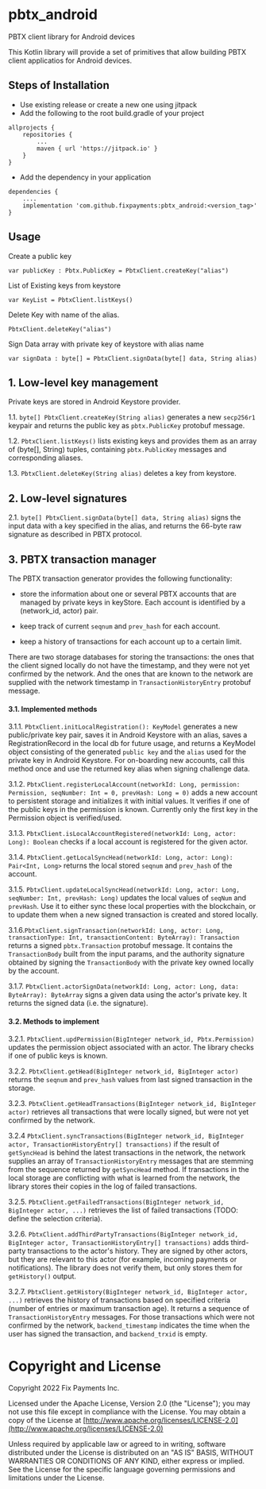 # pbtx_android

PBTX client library for Android devices

This Kotlin library will provide a set of primitives that allow building PBTX client applicatios for
Android devices.

## Steps of Installation

- Use existing release or create a new one using jitpack
- Add the following to the root build.gradle of your project

```
allprojects {
	repositories {
	    ...
		maven { url 'https://jitpack.io' }
	}
}
```

- Add the dependency in your application

```
dependencies {
    ....
    implementation 'com.github.fixpayments:pbtx_android:<version_tag>'
}
```

## Usage

Create a public key

``
var publicKey : Pbtx.PublicKey = PbtxClient.createKey("alias")
``

List of Existing keys from keystore

``
var KeyList = PbtxClient.listKeys()
``

Delete Key with name of the alias.

``
PbtxClient.deleteKey("alias")
``

Sign Data array with private key of keystore with alias name

``
var signData : byte[] = PbtxClient.signData(byte[] data, String alias)
``

## 1. Low-level key management

Private keys are stored in Android Keystore provider.

1.1. `byte[] PbtxClient.createKey(String alias)` generates a new `secp256r1` keypair and returns the
public key as `pbtx.PublicKey` protobuf message.

1.2. `PbtxClient.listKeys()` lists existing keys and provides them as an array of (byte[], String)
tuples, containing `pbtx.PublicKey` messages and corresponding aliases.

1.3. `PbtxClient.deleteKey(String alias)` deletes a key from keystore.

## 2. Low-level signatures

2.1. `byte[] PbtxClient.signData(byte[] data, String alias)` signs the input data with a key
specified in the alias, and returns the 66-byte raw signature as described in PBTX protocol.

## 3. PBTX transaction manager

The PBTX transaction generator provides the following functionality:

* store the information about one or several PBTX accounts that are managed by private keys in
  keyStore. Each account is identified by a (network_id, actor) pair.

* keep track of current `seqnum` and `prev_hash` for each account.

* keep a history of transactions for each account up to a certain limit.

There are two storage databases for storing the transactions: the ones that the client signed
locally do not have the timestamp, and they were not yet confirmed by the network. And the ones that
are known to the network are supplied with the network timestamp in `TransactionHistoryEntry`
protobuf message.

#### 3.1. Implemented methods

3.1.1. `PbtxClient.initLocalRegistration(): KeyModel` generates a new public/private key pair, saves it
in Android Keystore with an alias, saves a RegistrationRecord in the local db for future usage, and
returns a KeyModel object consisting of the generated `public key` and the `alias` used for the
private key in Android Keystore. For on-boarding new accounts, call this method once and use the
returned key alias when signing challenge data.

3.1.2. `PbtxClient.registerLocalAccount(networkId: Long, permission: Permission, seqNumber: Int = 0, prevHash: Long = 0)`
adds a new account to persistent storage and initializes it with initial values. It verifies if one
of the public keys in the permission is known. Currently only the first key in the Permission object
is verified/used.

3.1.3. `PbtxClient.isLocalAccountRegistered(networkId: Long, actor: Long): Boolean`
checks if a local account is registered for the given actor.

3.1.4. `PbtxClient.getLocalSyncHead(networkId: Long, actor: Long): Pair<Int, Long>` returns the
local stored `seqnum` and `prev_hash` of the account.

3.1.5. `PbtxClient.updateLocalSyncHead(networkId: Long, actor: Long, seqNumber: Int, prevHash: Long)`
updates the local values of `seqNum` and `prevHash`. Use it to either sync these local properties
with the blockchain, or to update them when a new signed transaction is created and stored locally.

3.1.6.`PbtxClient.signTransaction(networkId: Long, actor: Long, transactionType: Int, transactionContent: ByteArray): Transaction`
returns a signed `pbtx.Transaction` protobuf message. It contains the `TransactionBody` built from
the input params, and the authority signature obtained by signing the `TransactionBody` with the
private key owned locally by the account.

3.1.7. `PbtxClient.actorSignData(networkId: Long, actor: Long, data: ByteArray): ByteArray`
signs a given data using the actor's private key. It returns the signed data (i.e. the signature). 

#### 3.2. Methods to implement

3.2.1. `PbtxClient.updPermission(BigInteger network_id, Pbtx.Permission)` updates the permission
object associated with an actor. The library checks if one of public keys is known.

3.2.2. `PbtxClient.getHead(BigInteger network_id, BigInteger actor)` returns the `seqnum`
and `prev_hash` values from last signed transaction in the storage.

3.2.3. `PbtxClient.getHeadTransactions(BigInteger network_id, BigInteger actor)` retrieves all
transactions that were locally signed, but were not yet confirmed by the network.

3.2.4 `PbtxClient.syncTransactions(BigInteger network_id, BigInteger actor, TransactionHistoryEntry[] transactions)`
if the result of `getSyncHead` is behind the latest transactions in the network, the network
supplies an array of `TransactionHistoryEntry` messages that are stemming from the sequence returned
by `getSyncHead` method. If transactions in the local storage are conflicting with what is learned
from the network, the library stores their copies in the log of failed transactions.

3.2.5. `PbtxClient.getFailedTransactions(BigInteger network_id, BigInteger actor, ...)` retrieves
the list of failed transactions (TODO: define the selection criteria).

3.2.6. `PbtxClient.addThirdPartyTransactions(BigInteger network_id, BigInteger actor, TransactionHistoryEntry[] transactions)`
adds third-party transactions to the actor's history. They are signed by other actors, but they are
relevant to this actor (for example, incoming payments or notifications). The library does not
verify them, but only stores them for `getHistory()` output.

3.2.7. `PbtxClient.getHistory(BigInteger network_id, BigInteger actor, ...)` retrieves the history
of transactions based on specified criteria (number of entries or maximum transaction age). It
returns a sequence of `TransactionHistoryEntry` messages. For those transactions which were not
confirmed by the network, `backend_timestamp` indicates the time when the user has signed the
transaction, and `backend_trxid` is empty.


Copyright and License
=====================

Copyright 2022 Fix Payments Inc.

Licensed under the Apache License, Version 2.0 (the "License"); you may not use this file except in
compliance with the License. You may obtain a copy of the License at
[http://www.apache.org/licenses/LICENSE-2.0](http://www.apache.org/licenses/LICENSE-2.0)

Unless required by applicable law or agreed to in writing, software distributed under the License is
distributed on an "AS IS" BASIS, WITHOUT WARRANTIES OR CONDITIONS OF ANY KIND, either express or
implied. See the License for the specific language governing permissions and limitations under the
License.

